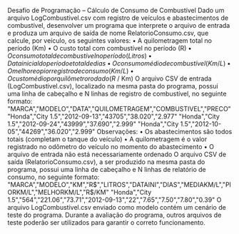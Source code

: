 Desafio de Programação – Cálculo de Consumo de Combustível
Dado um arquivo LogCombustivel.csv com registro de veículos e abastecimentos de
combustível, desenvolver um programa que interprete o arquivo de entrada e produza um
arquivo de saída de nome RelatorioConsumo.csv, que calcule, por veículo, os seguintes
valores:
•  A quilometragem total no período (Km)
•  O custo total com combustível no período (R$)
•  O consumo total de combustível no período (Litros)
•  Data inicial do período e total de dias
•  O consumo médio de combustível (Km/L)
•  O melhor e o pior registro de consumo (Km/L)
•  O custo médio por quilômetro rodado (R$ / Km)
O arquivo CSV de entrada (LogCombustivel.csv), localizado na mesma pasta do programa,
possui uma linha de cabeçalho e N linhas de registro de combustível, no seguinte formato:
"MARCA","MODELO","DATA","QUILOMETRAGEM","COMBUSTIVEL","PRECO"
"Honda","City 1.5","2012-09-13","43705","38.020","2.977"
"Honda","City 1.5","2012-09-24","43999","37.690","2.999"
"Honda","City 1.5","2012-10-05","44269","36.020","2.999"
Observações:
• Os abastecimentos são todos totais (completam o tanque do veículo)
• A quilometragem é o valor registrado no odômetro do veículo no momento do
abastecimento
• O arquivo de entrada não está necessariamente ordenado
O arquivo CSV de saída (RelatorioConsumo.csv), a ser produzido na mesma pasta do
programa, possui uma linha de cabeçalho e N linhas de relatório de consumo, no seguinte
formato:
"MARCA","MODELO","KM","R$","LITROS","DATAINI","DIAS","MEDIAKM/L","PIORKM/L","MELHORKM/L","R$/KM"
"Honda","City 1.5","564","221.06","73.71","2012-09-13","22","7.65","7.50","7.80","0.39"
O arquivo LogCombustivel.csv enviado como modelo contém um cenário de teste do
programa. Durante a avaliação do programa, outros arquivos de teste poderão ser
utilizados para garantir o correto funcionamento.
